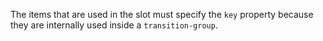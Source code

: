 The items that are used in the slot must specify the `key` property because they are internally used inside a `transition-group`.
